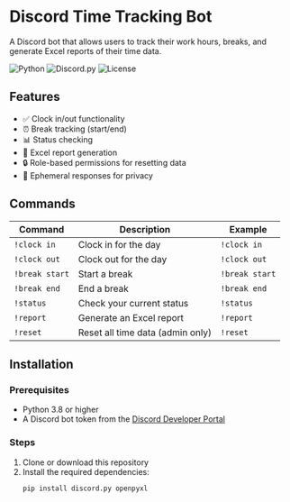 # Discord Time Tracking Bot

A Discord bot that allows users to track their work hours, breaks, and generate Excel reports of their time data.

![Python](https://img.shields.io/badge/Python-3.8%2B-blue)
![Discord.py](https://img.shields.io/badge/discord.py-2.0%2B-green)
![License](https://img.shields.io/badge/License-MIT-yellow)

## Features

- ✅ Clock in/out functionality
- ⏰ Break tracking (start/end)
- 📊 Status checking
- 📝 Excel report generation
- 🔒 Role-based permissions for resetting data
- 👤 Ephemeral responses for privacy

## Commands

| Command | Description | Example |
|---------|-------------|---------|
| `!clock in` | Clock in for the day | `!clock in` |
| `!clock out` | Clock out for the day | `!clock out` |
| `!break start` | Start a break | `!break start` |
| `!break end` | End a break | `!break end` |
| `!status` | Check your current status | `!status` |
| `!report` | Generate an Excel report | `!report` |
| `!reset` | Reset all time data (admin only) | `!reset` |

## Installation

### Prerequisites

- Python 3.8 or higher
- A Discord bot token from the [Discord Developer Portal](https://discord.com/developers/applications)

### Steps

1. Clone or download this repository
2. Install the required dependencies:
   ```bash
   pip install discord.py openpyxl

